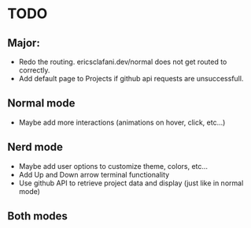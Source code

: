 # TODO

## Major:

- Redo the routing. ericsclafani.dev/normal does not get routed to correctly.
- Add default page to Projects if github api requests are unsuccessfull.

## Normal mode

- Maybe add more interactions (animations on hover, click, etc...)

## Nerd mode
- Maybe add user options to customize theme, colors, etc...
- Add Up and Down arrow terminal functionality 
- Use github API to retrieve project data and display (just like in normal mode)

## Both modes
 